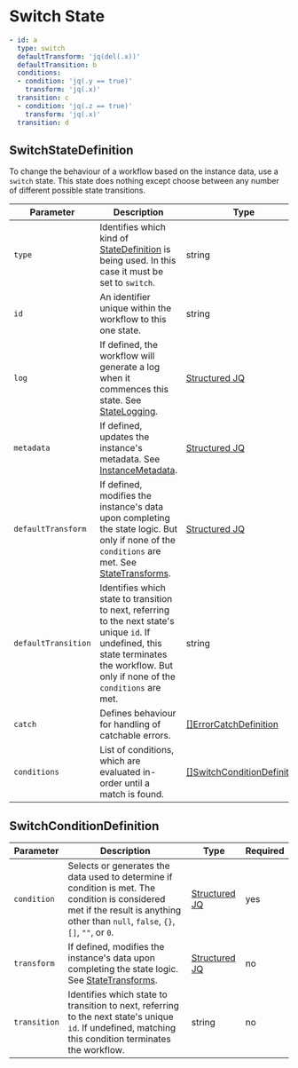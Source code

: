 # Switch State 

```yaml
- id: a
  type: switch
  defaultTransform: 'jq(del(.x))'
  defaultTransition: b
  conditions:
  - condition: 'jq(.y == true)'
    transform: 'jq(.x)'
  transition: c
  - condition: 'jq(.z == true)'
    transform: 'jq(.x)'
  transition: d
```

## SwitchStateDefinition

To change the behaviour of a workflow based on the instance data, use a `switch` state. This state does nothing except choose between any number of different possible state transitions.

| Parameter | Description | Type | Required |
| --- | --- | --- | --- |
| `type` | Identifies which kind of [StateDefinition](./states.md) is being used. In this case it must be set to `switch`. | string | yes | 
| `id` | An identifier unique within the workflow to this one state. | string | yes |
| `log` | If defined, the workflow will generate a log when it commences this state. See [StateLogging](./logging.md). | [Structured JQ](../instance-data/structured-jx.md) | no |
| `metadata` | If defined, updates the instance's metadata. See [InstanceMetadata](./metadata.md). | [Structured JQ](../instance-data/structured-jx.md) | no |
| `defaultTransform` | If defined, modifies the instance's data upon completing the state logic. But only if none of the `conditions` are met. See [StateTransforms](../instance-data/transforms.md). | [Structured JQ](../instance-data/structured-jx.md) | no |
| `defaultTransition` | Identifies which state to transition to next, referring to the next state's unique `id`. If undefined, this state terminates the workflow. But only if none of the `conditions` are met. | string | no |
| `catch` | Defines behaviour for handling of catchable errors.  | [[]ErrorCatchDefinition](./errors.md) | no |
| `conditions` | List of conditions, which are evaluated in-order until a match is found. | [[]SwitchConditionDefinition](#SwitchConditionDefinition) | yes |

## SwitchConditionDefinition 

| Parameter | Description | Type | Required |
| --- | --- | --- | --- |
| `condition` | Selects or generates the data used to determine if condition is met. The condition is considered met if the result is anything other than `null`, `false`, `{}`, `[]`, `""`, or `0`. | [Structured JQ](../instance-data/structured-jx.md) | yes | 
| `transform` | If defined, modifies the instance's data upon completing the state logic. See [StateTransforms](../instance-data/transforms.md). | [Structured JQ](../instance-data/structured-jx.md) | no | 
| `transition` | Identifies which state to transition to next, referring to the next state's unique `id`. If undefined, matching this condition terminates the workflow. | string | no | 
